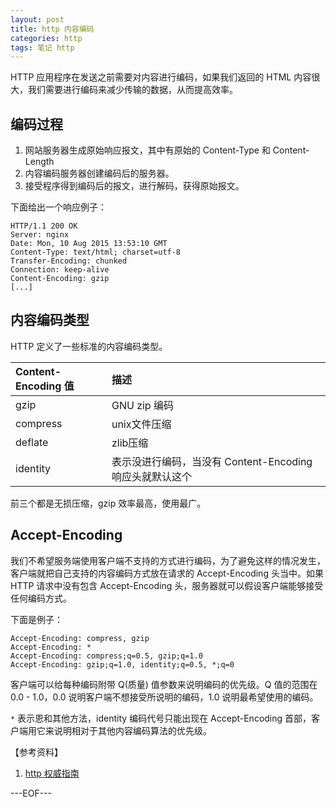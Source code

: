 ```yaml
---
layout: post
title: http 内容编码
categories: http
tags: 笔记 http
---
```


HTTP 应用程序在发送之前需要对内容进行编码，如果我们返回的 HTML 内容很大，我们需要进行编码来减少传输的数据，从而提高效率。

## 编码过程

1. 网站服务器生成原始响应报文，其中有原始的 Content-Type 和 Content-Length
2. 内容编码服务器创建编码后的服务器。
3. 接受程序得到编码后的报文，进行解码，获得原始报文。

下面给出一个响应例子：

```
HTTP/1.1 200 OK
Server: nginx
Date: Mon, 10 Aug 2015 13:53:10 GMT
Content-Type: text/html; charset=utf-8
Transfer-Encoding: chunked
Connection: keep-alive
Content-Encoding: gzip
[...]
```

## 内容编码类型

HTTP 定义了一些标准的内容编码类型。

Content-Encoding 值|描述
:--|:--
gzip|GNU zip 编码
compress|unix文件压缩
deflate|zlib压缩
identity|表示没进行编码，当没有 Content-Encoding 响应头就默认这个

前三个都是无损压缩，gzip 效率最高，使用最广。

## Accept-Encoding

我们不希望服务端使用客户端不支持的方式进行编码，为了避免这样的情况发生，客户端就把自己支持的内容编码方式放在请求的 Accept-Encoding 头当中。如果 HTTP 请求中没有包含 Accept-Encoding 头，服务器就可以假设客户端能够接受任何编码方式。

下面是例子：

```
Accept-Encoding: compress, gzip
Accept-Encoding: *
Accept-Encoding: compress;q=0.5, gzip;q=1.0
Accept-Encoding: gzip;q=1.0, identity;q=0.5, *;q=0
```

客户端可以给每种编码附带 Q(质量) 值参数来说明编码的优先级。Q 值的范围在 0.0 - 1.0，0.0 说明客户端不想接受所说明的编码，1.0 说明最希望使用的编码。

`*` 表示恩和其他方法，identity 编码代号只能出现在 Accept-Encoding 首部，客户端用它来说明相对于其他内容编码算法的优先级。

【参考资料】

1. [http 权威指南](http://book.douban.com/subject/10746113/)

---EOF---


